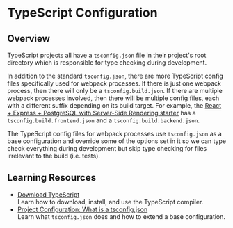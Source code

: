 # TypeScript Configuration

## Overview

TypeScript projects all have a `tsconfig.json` file in their project's root directory which is responsible for type checking during development.

In addition to the standard `tsconfig.json`, there are more TypeScript config files specifically used for webpack processes. If there is just one webpack process, then there will only be a `tsconfig.build.json`. If there are multiple webpack processes involved, then there will be multiple config files, each with a different suffix depending on its build target. For example, the [React + Express + PostgreSQL with Server-Side Rendering starter](../starters/react-express-postgres-ssr) has a `tsconfig.build.frontend.json` and a `tsconfig.build.backend.json`.

The TypeScript config files for webpack processes use `tsconfig.json` as a base configuration and override some of the options set in it so we can type check everything during development but skip type checking for files irrelevant to the build (i.e. tests).

## Learning Resources

-   [Download TypeScript](https://typescriptlang.org/download)  
    Learn how to download, install, and use the TypeScript compiler.
-   [Project Configuration: What is a tsconfig.json](https://typescriptlang.org/docs/handbook/tsconfig-json.html)  
    Learn what `tsconfig.json` does and how to extend a base configuration.
